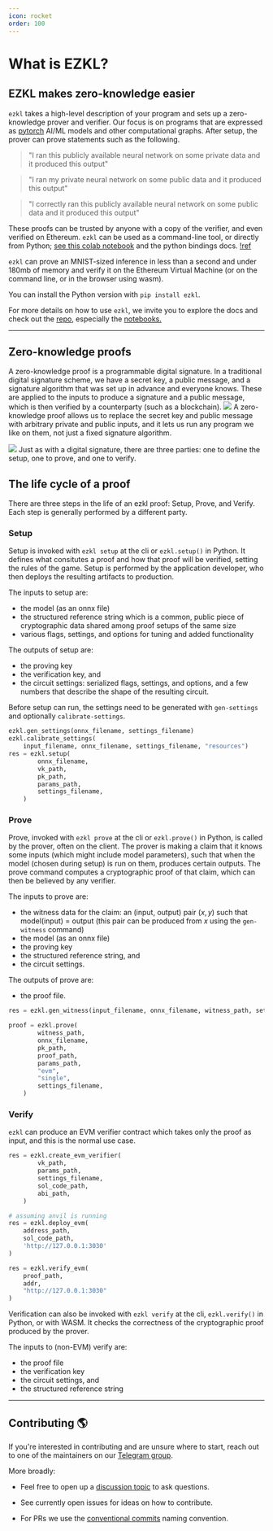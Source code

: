 ```yaml
---
icon: rocket
order: 100
---
```


# What is EZKL?

## EZKL makes zero-knowledge easier
`ezkl` takes a high-level description of your program and sets up a zero-knowledge prover and verifier. Our focus is on programs that are expressed as [pytorch](https://pytorch.org/docs/stable/index.html) AI/ML models and other computational graphs. After setup, the prover can prove statements such as the following.

> "I ran this publicly available neural network on some private data and it produced this output"

> "I ran my private neural network on some public data and it produced this output"

> "I correctly ran this publicly available neural network on some public data and it produced this output"

These proofs can be trusted by anyone with a copy of the verifier, and even verified on Ethereum. `ezkl` can be used as a command-line tool, or directly from Python; [see this colab notebook](https://colab.research.google.com/drive/1XuXNKqH7axOelZXyU3gpoTOCvFetIsKu?usp=sharing) and the python bindings docs. [!ref](/python_bindings)

`ezkl` can prove an MNIST-sized inference in less than a second and under 180mb of memory and verify it on the Ethereum Virtual Machine (or on the command line, or in the browser using wasm). 

You can install the Python version with `pip install ezkl`.

For more details on how to use `ezkl`, we invite you to explore the docs and check out the <a href="https://github.com/zkonduit/ezkl" target="_blank">repo</a>, especially the <a href="https://github.com/zkonduit/ezkl/blob/main/examples/notebooks/" target="_blank">notebooks.</a>

----------------------


## Zero-knowledge proofs
A zero-knowledge proof is a programmable digital signature. In a traditional digital signature scheme, we have a secret key, a public message, and a signature algorithm that was set up in advance and everyone knows. These are applied to the inputs to produce a signature and a public message, which is then verified by a counterparty (such as a blockchain). 
![](../assets/before.png) 
A zero-knowledge proof allows us to replace the secret key and public message with arbitrary private and public inputs, and it lets us run any program we like on them, not just a fixed signature algorithm.

![](../assets/after.png) 
Just as with a digital signature, there are three parties: one to define the setup, one to prove, and one to verify.

## The life cycle of a proof

There are three steps in the life of an ezkl proof: Setup, Prove, and Verify. Each step is generally performed by a different party. 

### Setup 
Setup is invoked with `ezkl setup` at the cli or `ezkl.setup()` in Python. It defines what consitutes a proof and how that proof will be verified, setting the rules of the game. Setup is performed by the application developer, who then deploys the resulting artifacts to production. 

The inputs to setup are:
- the model (as an onnx file)
- the structured reference string which is a common, public piece of cryptographic data shared among proof setups of the same size
- various flags, settings, and options for tuning and added functionality

The outputs of setup are:
- the proving key
- the verification key, and
- the circuit settings: serialized flags, settings, and options, and a few numbers that describe the shape of the resulting circuit.

Before setup can run, the settings need to be generated with `gen-settings` and optionally `calibrate-settings`.

```python
ezkl.gen_settings(onnx_filename, settings_filename)
ezkl.calibrate_settings(
    input_filename, onnx_filename, settings_filename, "resources")
res = ezkl.setup(
        onnx_filename,
        vk_path,
        pk_path,
        params_path,
        settings_filename,
    )
```

### Prove
Prove, invoked with `ezkl prove` at the cli or `ezkl.prove()` in Python, is called by the prover, often on the client. The prover is making a claim that it knows some inputs (which might include model parameters), such that when the model (chosen during setup) is run on them, produces certain outputs. The prove command computes a cryptographic proof of that claim, which can then be believed by any verifier. 

The inputs to prove are:
- the witness data for the claim: an (input, output) pair $(x,y)$ such that model(input) = output (this pair can be produced from $x$ using the `gen-witness` command)
- the model (as an onnx file)
- the proving key
- the structured reference string, and
- the circuit settings.

The outputs of prove are:
- the proof file.

```python
res = ezkl.gen_witness(input_filename, onnx_filename, witness_path, settings_path = settings_filename)

proof = ezkl.prove(
        witness_path,
        onnx_filename,
        pk_path,
        proof_path,
        params_path,
        "evm",
        "single",
        settings_filename,
    )
```


### Verify 
`ezkl` can produce an EVM verifier contract which takes only the proof as input, and this is the normal use case.

```python
res = ezkl.create_evm_verifier(
        vk_path,
        params_path,
        settings_filename,
        sol_code_path,
        abi_path,
    )

# assuming anvil is running
res = ezkl.deploy_evm(
    address_path,
    sol_code_path,
    'http://127.0.0.1:3030'
)

res = ezkl.verify_evm(
    proof_path,
    addr,
    "http://127.0.0.1:3030"
)
```

Verification can also be invoked with `ezkl verify` at the cli, `ezkl.verify()` in Python, or with WASM. It checks the correctness of the cryptographic proof produced by the prover.

The inputs to (non-EVM) verify are:
- the proof file
- the verification key
- the circuit settings, and
- the structured reference string


----------------------

## Contributing 🌎

If you're interested in contributing and are unsure where to start, reach out to one of the maintainers on our [Telegram group](https://t.me/+QRzaRvTPIthlYWMx).

More broadly:

- Feel free to open up a [discussion topic](https://github.com/zkonduit/ezkl/discussions) to ask questions.

- See currently open issues for ideas on how to contribute.

- For PRs we use the [conventional commits](https://www.conventionalcommits.org/en/v1.0.0/) naming convention.

